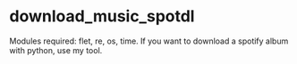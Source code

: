 # download_music_spotdl
Modules required: flet, re, os, time.
If you want to download a spotify album with python, use my tool.
